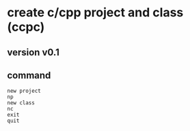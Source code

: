 # create c/cpp project and class (ccpc)
## version v0.1
## command
    new project 
    np
    new class
    nc
    exit
    quit
